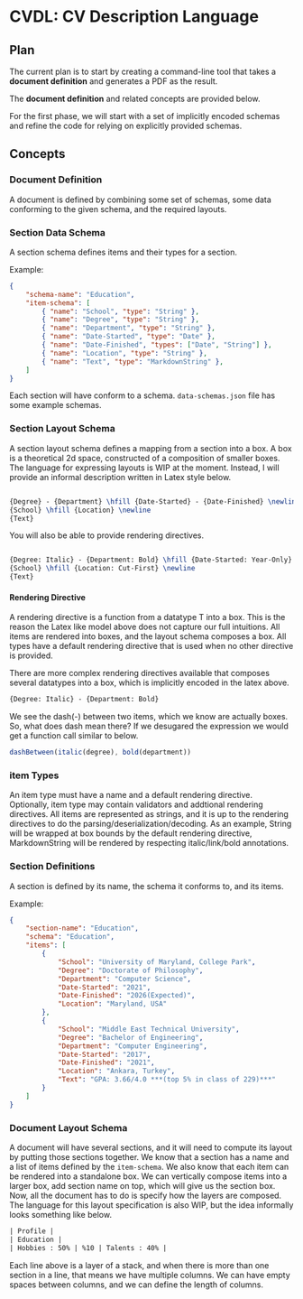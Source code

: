 # CVDL: CV Description Language

## Plan

The current plan is to start by creating a command-line tool that takes a **document definition**
and generates a PDF as the result.

The **document definition** and related concepts are provided below.

For the first phase, we will start with a set of implicitly encoded schemas and
refine the code for relying on explicitly provided schemas.

## Concepts

### Document Definition

A document is defined by combining some set of schemas, some data conforming to the given schema,
and the required layouts.

### Section Data Schema

A section schema defines items and their types for a section.

Example:

```json
{
    "schema-name": "Education",
    "item-schema": [
        { "name": "School", "type": "String" },
        { "name": "Degree", "type": "String" },
        { "name": "Department", "type": "String" },
        { "name": "Date-Started", "type": "Date" },
        { "name": "Date-Finished", "types": ["Date", "String"] },
        { "name": "Location", "type": "String" },
        { "name": "Text", "type": "MarkdownString" },
    ]
}
```

Each section will have conform to a schema. `data-schemas.json` file has some example schemas.

### Section Layout Schema

A section layout schema defines a mapping from a section into a box. A box is a
theoretical 2d space, constructed of a composition of smaller boxes. The language
for expressing layouts is WIP at the moment. Instead, I will provide an informal
description written in Latex style below.

```latex

{Degree} - {Department} \hfill {Date-Started} - {Date-Finished} \newline
{School} \hfill {Location} \newline
{Text}

```

You will also be able to provide rendering directives.

```latex

{Degree: Italic} - {Department: Bold} \hfill {Date-Started: Year-Only} - {Date-Finished: Year-Only} \newline
{School} \hfill {Location: Cut-First} \newline
{Text}

```

#### Rendering Directive

A rendering directive is a function from a datatype T into a box. This is the reason the Latex like model
above does not capture our full intuitions. All items are rendered into boxes, and the layout schema
composes a box. All types have a default rendering directive that is used when no other directive is provided.

There are more complex rendering directives available that composes several datatypes into a box, which is implicitly
encoded in the latex above.

```latex
{Degree: Italic} - {Department: Bold} 
```

We see the dash(-) between two items, which we know are actually boxes. So, what does dash mean there? If
we desugared the expression we would get a function call similar to below.

```js
dashBetween(italic(degree), bold(department))
```

### item Types

An item type must have a name and a default rendering directive. Optionally, item type
may contain validators and addtional rendering directives. All items are represented as strings,
and it is up to the rendering directives to do the parsing/deserialization/decoding. As an example,
String will be wrapped at box bounds by the default rendering directive, MarkdownString will be
rendered by respecting italic/link/bold annotations.

### Section Definitions

A section is defined by its name, the schema it conforms to, and its items.

Example:

```json
{
    "section-name": "Education",
    "schema": "Education",
    "items": [
        { 
            "School": "University of Maryland, College Park",
            "Degree": "Doctorate of Philosophy",
            "Department": "Computer Science",
            "Date-Started": "2021",
            "Date-Finished": "2026(Expected)",
            "Location": "Maryland, USA" 
        },
        { 
            "School": "Middle East Technical University",
            "Degree": "Bachelor of Engineering",
            "Department": "Computer Engineering",
            "Date-Started": "2017",
            "Date-Finished": "2021",
            "Location": "Ankara, Turkey",
            "Text": "GPA: 3.66/4.0 ***(top 5% in class of 229)***"
        }
    ]
}
```

### Document Layout Schema

A document will have several sections, and it will need to compute its layout by putting those sections together.
We know that a section has a name and a list of items defined by the `item-schema`. We also know
that each item can be rendered into a standalone box. We can vertically compose items into a
larger box, add section name on top, which will give us the section box. Now, all the document has to do is
specify how the layers are composed. The language for this layout specification is also WIP, but the
idea informally looks something like below.

```txt
| Profile |
| Education |
| Hobbies : 50% | %10 | Talents : 40% |
```

Each line above is a layer of a stack, and when there is more than one section in a line,
that means we have multiple columns. We can have empty spaces between columns, and we can
define the length of columns.